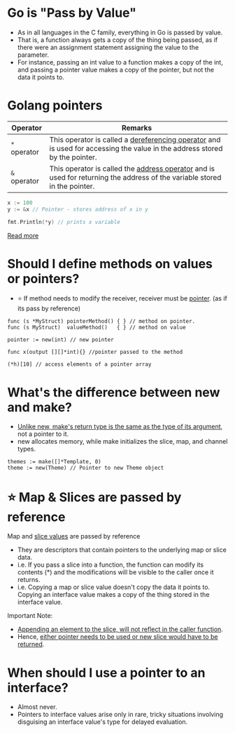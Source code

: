 # Go is "Pass by Value"
- As in all languages in the C family, everything in Go is passed by value.
- That is, a function always gets a copy of the thing being passed, as if there were an assignment statement assigning the value to the parameter.
- For instance, passing an int value to a function makes a copy of the int, and passing a pointer value makes a copy of the pointer, but not the data it points to.

# Golang pointers

| Operator     | Remarks                                                                                                                                                                                         |
|--------------|-------------------------------------------------------------------------------------------------------------------------------------------------------------------------------------------------|
| `*` operator | This operator is called a [dereferencing operator](https://en.wikipedia.org/wiki/Dereference_operator) and is used for accessing the value in the address stored by the pointer.                |
| `&` operator | This operator is called the [address operator](https://www.techopedia.com/definition/25580/address-of-operator--c) and is used for returning the address of the variable stored in the pointer. |

```go
x := 100
y := &x // Pointer - stores address of x in y

fmt.Println(*y) // prints x variable 
```

[Read more](https://www.geeksforgeeks.org/pointers-in-golang/)

# Should I define methods on values or pointers?
- :star: If method needs to modify the receiver, receiver must be [pointer](https://go.dev/tour/moretypes/1). (as if its pass by reference)

```
func (s *MyStruct) pointerMethod() { } // method on pointer. 
func (s MyStruct)  valueMethod()   { } // method on value

pointer := new(int) // new pointer

func x(output [][]*int){} //pointer passed to the method

(*h)[10] // access elements of a pointer array
```

# What's the difference between new and make?
- [Unlike new, make's return type is the same as the type of its argument](https://stackoverflow.com/questions/9320862/why-would-i-make-or-new), not a pointer to it.
- new allocates memory, while make initializes the slice, map, and channel types.

```
themes := make([]*Template, 0)
theme := new(Theme) // Pointer to new Theme object
```

# :star: Map & Slices are passed by reference
 
Map and [slice values](SlicesGo.md) are passed by reference 
- They are descriptors that contain pointers to the underlying map or slice data.
- i.e. If you pass a slice into a function, the function can modify its contents (*) and the modifications will be visible to the caller once it returns.
- i.e. Copying a map or slice value doesn't copy the data it points to. Copying an interface value makes a copy of the thing stored in the interface value.

Important Note:
- [Appending an element to the slice, will not reflect in the caller function](https://stackoverflow.com/questions/21035279/why-does-go-slice-append-not-take-a-reference). 
- Hence, [either pointer needs to be used or new slice would have to be returned](https://stackoverflow.com/questions/52565597/cannot-append-to-slice-inside-a-function).

# When should I use a pointer to an interface?
- Almost never. 
- Pointers to interface values arise only in rare, tricky situations involving disguising an interface value's type for delayed evaluation.


